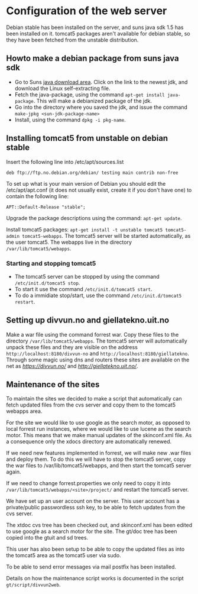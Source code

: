 # Configuration of the web server

Debian stable has been installed on the server, and suns java sdk 1.5
has been installed on it. tomcat5 packages aren't available for debian
stable, so they have been fetched from the unstable distribution.

## Howto make a debian package from suns java sdk

- Go to Suns [java download
  area](http://java.sun.com/j2se/1.5.0/download.jsp). Click on the
  link to the newest jdk, and download the Linux self-extracting file.
- Fetch the java-package, using the command
  `apt-get install java-package`. This will make a debianized package
  of the jdk.
- Go into the directory where you saved the jdk, and issue the command
  `make-jpkg <sun-jdk-package-name>`
- Install, using the command `dpkg -i pkg-name`.

## Installing tomcat5 from unstable on debian stable

Insert the following line into /etc/apt/sources.list

    deb ftp://ftp.no.debian.org/debian/ testing main contrib non-free

To set up what is your main version of Debian you should edit the
/etc/apt/apt.conf (it does not usually exist, create it if you don't
have one) to contain the following line:

    APT::Default-Release "stable";

Upgrade the package descriptions using the command: `apt-get update`.

Install tomcat5 packages:
`apt-get install -t unstable tomcat5 tomcat5-admin tomcat5-webapps`. The
tomcat5 server will be started automatically, as the user tomcat5. The
webapps live in the directory `/var/lib/tomcat5/webapps`.

### Starting and stopping tomcat5

- The tomcat5 server can be stopped by using the command
  `/etc/init.d/tomcat5 stop`.
- To start it use the command `/etc/init.d/tomcat5 start`.
- To do a immidiate stop/start, use the command
  `/etc/init.d/tomcat5 restart`.

## Setting up divvun.no and giellatekno.uit.no

Make a war file using the command forrest war. Copy these files to the
directory `/var/lib/tomcat5/webapps`. The tomcat5 server will
automatically unpack these files and they are visible on the address
`http://localhost:8180/divvun-no` and
`http://localhost:8180/giellatekno`. Through some magic using dns and
routers these sites are available on the net as *https://divvun.no/*
and *http://giellatekno.uit.no/*.

## Maintenance of the sites

To maintain the sites we decided to make a script that automatically can
fetch updated files from the cvs server and copy them to the tomcat5
webapps area.

For the site we would like to use google as the search motor, as opposed
to local forrest run instances, where we would like to use lucene as the
search motor. This means that we make manual updates of the skinconf.xml
file. As a consequence only the xdocs directory are automatically
renewed.

If we need new features implemented in forrest, we will make new .war
files and deploy them. To do this we will have to stop the tomcat5
server, copy the war files to /var/lib/tomcat5/webapps, and then start
the tomcat5 server again.

If we need to change forrest.properties we only need to copy it into
`/var/lib/tomcat5/webapps/<site>/project/` and restart the tomcat5
server.

We have set up an user account on the server. This user account has a
private/public passwordless ssh key, to be able to fetch updates from
the cvs server.

The xtdoc cvs tree has been checked out, and skinconf.xml has been
edited to use google as a search motor for the site. The gt/doc tree has
been copied into the gtuit and sd trees.

This user has also been setup to be able to copy the updated files as
into the tomcat5 area as the tomcat5 user via sudo.

To be able to send error messages via mail postfix has been installed.

Details on how the maintenance script works is documented in the script
`gt/script/divvun2web`.
